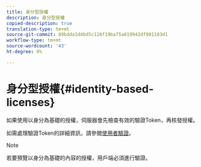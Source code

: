 ```yaml
---
title: 身分型授權
description: 身分型授權
copied-description: true
translation-type: tm+mt
source-git-commit: 89bdda1d4bd5c126f19ba75a819942df901183d1
workflow-type: tm+mt
source-wordcount: '43'
ht-degree: 0%

---
```



# 身分型授權{#identity-based-licenses}

如果使用以身分為基礎的授權，伺服器會先檢查有效的驗證Token，再核發授權。

如需處理驗證Token的詳細資訊，請參閱[使用者驗證](../../../protecting-content/implementing-the-license-server/processing-drm-requests.md#user-authentication)。

>[!NOTE]
>
>若要預覽以身分為基礎的內容的授權，用戶端必須進行驗證。

